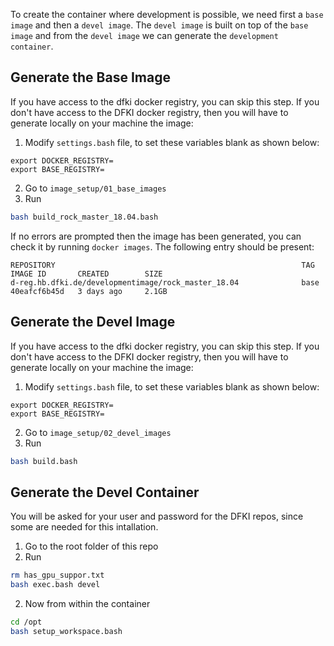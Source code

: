 To create the container where development is possible, we need first a `base image` and then a `devel image`. The `devel image` is built on top of the `base image` and from the `devel image` we can generate the `development container`.

## Generate the Base Image

If you have access to the dfki docker registry, you can skip this step.
If you don't have access to the DFKI docker registry, then you will have to generate locally on your machine the image:

1. Modify `settings.bash` file, to set these variables blank as shown below:
```
export DOCKER_REGISTRY=
export BASE_REGISTRY=
```
 
2. Go to `image_setup/01_base_images`
3. Run 
```bash
bash build_rock_master_18.04.bash
```

If no errors are prompted then the image has been generated, you can check it by running `docker images`. The following entry should be present:
```
REPOSITORY                                                       TAG                           IMAGE ID       CREATED        SIZE
d-reg.hb.dfki.de/developmentimage/rock_master_18.04              base                          40eafcf6b45d   3 days ago     2.1GB
```

## Generate the Devel Image
If you have access to the dfki docker registry, you can skip this step.
If you don't have access to the DFKI docker registry, then you will have to generate locally on your machine the image:

1. Modify `settings.bash` file, to set these variables blank as shown below:
```
export DOCKER_REGISTRY= 
export BASE_REGISTRY=
```
 
2. Go to `image_setup/02_devel_images`
3. Run 
```bash
bash build.bash
```



## Generate the Devel Container

You will be asked for your user and password for the DFKI repos, since some are needed for this intallation.

1. Go to the root folder of this repo
2. Run
```bash
rm has_gpu_suppor.txt
bash exec.bash devel
```
2. Now from within the container 
```bash
cd /opt
bash setup_workspace.bash
```
